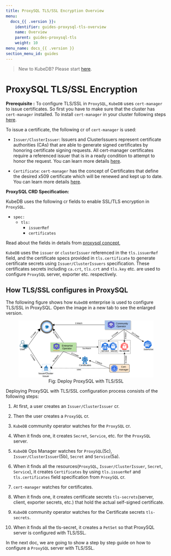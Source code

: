 ```yaml
---
title: ProxySQL TLS/SSL Encryption Overview
menu:
  docs_{{ .version }}:
    identifier: guides-proxysql-tls-overview
    name: Overview
    parent: guides-proxysql-tls
    weight: 10
menu_name: docs_{{ .version }}
section_menu_id: guides
---
```


> New to KubeDB? Please start [here](/docs/README.md).

# ProxySQL TLS/SSL Encryption

**Prerequisite :** To configure TLS/SSL in `ProxySQL`, `KubeDB` uses `cert-manager` to issue certificates. So first you have to make sure that the cluster has `cert-manager` installed. To install `cert-manager` in your cluster following steps [here](https://cert-manager.io/docs/installation/kubernetes/).

To issue a certificate, the following cr of `cert-manager` is used:

- `Issuer/ClusterIssuer`: Issuers and ClusterIssuers represent certificate authorities (CAs) that are able to generate signed certificates by honoring certificate signing requests. All cert-manager certificates require a referenced issuer that is in a ready condition to attempt to honor the request. You can learn more details [here](https://cert-manager.io/docs/concepts/issuer/).

- `Certificate`: `cert-manager` has the concept of Certificates that define the desired x509 certificate which will be renewed and kept up to date. You can learn more details [here](https://cert-manager.io/docs/concepts/certificate/).

**ProxySQL CRD Specification:**

KubeDB uses the following cr fields to enable SSL/TLS encryption in `ProxySQL`.

- `spec:`
  - `tls:`
    - `issuerRef`
    - `certificates`

Read about the fields in details from [proxysql concept](/docs/guides/proxysql/concepts/proxysql/index.md/#spectls),

`KubeDB` uses the `issuer` or `clusterIssuer` referenced in the `tls.issuerRef` field, and the certificate specs provided in `tls.certificate` to generate certificate secrets using `Issuer/ClusterIssuers` specification. These certificates secrets including `ca.crt`, `tls.crt` and `tls.key` etc. are used to configure `ProxySQL` server, exporter etc. respectively.

## How TLS/SSL configures in ProxySQL

The following figure shows how `KubeDB` enterprise is used to configure TLS/SSL in ProxySQL. Open the image in a new tab to see the enlarged version.

<figure align="center">
  <img alt="ProxySQL TLS" src="/docs/guides/proxysql/tls/overview/images/proxy-tls-ssl.png">
<figcaption align="center">Fig: Deploy ProxySQL with TLS/SSL</figcaption>
</figure>

Deploying ProxySQL with TLS/SSL configuration process consists of the following steps:

1. At first, a user creates an `Issuer/ClusterIssuer` cr.

2. Then the user creates a `ProxySQL` cr.

3. `KubeDB` community operator watches for the `ProxySQL` cr.

4. When it finds one, it creates `Secret`, `Service`, etc. for the `ProxySQL` server.

5. `KubeDB` Ops Manager watches for `ProxySQL`(5c), `Issuer/ClusterIssuer`(5b), `Secret` and `Service`(5a).

6. When it finds all the resources(`ProxySQL`, `Issuer/ClusterIssuer`, `Secret`, `Service`), it creates `Certificates` by using `tls.issuerRef` and `tls.certificates` field specification from `ProxySQL` cr.

7. `cert-manager` watches for certificates.

8. When it finds one, it creates certificate secrets `tls-secrets`(server, client, exporter secrets, etc.) that hold the actual self-signed certificate.

9. `KubeDB` community operator watches for the Certificate secrets `tls-secrets`.

10. When it finds all the tls-secret, it creates a `PetSet` so that ProxySQL server is configured with TLS/SSL.

In the next doc, we are going to show a step by step guide on how to configure a `ProxySQL` server with TLS/SSL.
